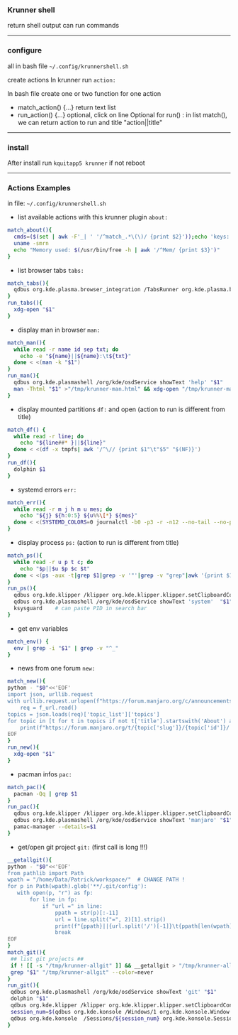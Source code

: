 ### Krunner shell

return shell output
can run commands

---

### configure

all in bash file `~/.config/krunnershell.sh`


create actions
In krunner run `action:`

In bash file create one or two function for one action
 - match_action() {...}    return text list
 - run_action() {...}      optional, click on line
Optional for run() : in list match(), we can return action to run and title "action||title"

---

### install

After install run `kquitapp5 krunner` if not reboot

---

### Actions Examples

in file: `~/.config/krunnershell.sh`

 * list available actions with this krunner plugin `about:`
```bash
match_about(){
  cmds=($(set | awk -F'_| ' '/^match_.*\(\)/ {print $2}'));echo 'keys:' ${cmds[@]}
  uname -smrn
  echo "Memory used: $(/usr/bin/free -h | awk '/^Mem/ {print $3}')"
}
```

 * list browser tabs `tabs:`
```bash
match_tabs(){
  qdbus org.kde.plasma.browser_integration /TabsRunner org.kde.plasma.browser_integration.TabsRunner.GetTabs | sed 's|^title:|title:\|\||' | awk -F':' '/^(title|url)/ {print $(NF)}' | tac | awk 'ORS=NR%2?FS:RS' | sed 's|//|https://|'
}
run_tabs(){
  xdg-open "$1"
}
```

 * display man in browser `man:`
```bash
match_man(){
  while read -r name id sep txt; do
    echo -e "${name}||${name}:\t${txt}"
  done < <(man -k "$1")
}
run_man(){
  qdbus org.kde.plasmashell /org/kde/osdService showText 'help' "$1"
  man -Thtml "$1" >"/tmp/krunner-man.html" && xdg-open "/tmp/krunner-man.html"
}
```

 * display mounted partitions `df:` and open
 (action to run is different from title)
```bash
match_df() {
  while read -r line; do
    echo "${line##* }||${line}"
  done < <(df -x tmpfs| awk '/^\// {print $1"\t"$5" "$(NF)}')
}
run_df(){
  dolphin $1
}
```

 * systemd errors `err:`
```bash
match_err(){
  while read -r m j h m u mes; do
    echo "${j} ${h:0:5} ${u%%\[*} ${mes}"
  done < <(SYSTEMD_COLORS=0 journalctl -b0 -p3 -r -n12 --no-tail --no-pager)
}
```

 * display process `ps:`
 (action to run is different from title)
```bash
match_ps(){
  while read -r u p t c; do
    echo "$p||$u $p $c $t"
  done < <(ps -aux -t|grep $1|grep -v '"'|grep -v "grep"|awk '{print $1" "$2" "$8" "$(NF)}'|head -n10)
}
run_ps(){
  qdbus org.kde.klipper /klipper org.kde.klipper.klipper.setClipboardContents $1  #save PID
  qdbus org.kde.plasmashell /org/kde/osdService showText 'system'  "$1"
  ksysguard    # can paste PID in search bar
}
```

 * get env variables
```bash
match_env() {
  env | grep -i "$1" | grep -v "^_"
}
```

 * news from one forum `new:`
```bash
match_new(){
python - "$0"<<'EOF'
import json, urllib.request
with urllib.request.urlopen(f"https://forum.manjaro.org/c/announcements.json") as f_url:
    req = f_url.read()
topics = json.loads(req)['topic_list']['topics']
for topic in [t for t in topics if not t['title'].startswith('About') and not t['closed']]:
    print(f"https://forum.manjaro.org/t/{topic['slug']}/{topic['id']}/||{topic['fancy_title']}")
EOF
}
run_new(){
  xdg-open "$1"
}
```

 * pacman infos `pac:`
```bash
match_pac(){
  pacman -Qq | grep $1
}
run_pac(){
  qdbus org.kde.klipper /klipper org.kde.klipper.klipper.setClipboardContents $1
  qdbus org.kde.plasmashell /org/kde/osdService showText 'manjaro' "$1"
  pamac-manager --details=$1
}
```

 * get/open git project `git:`
 (first call is long !!!)
 ```bash
 __getallgit(){
python - "$0"<<'EOF'
from pathlib import Path
wpath = "/home/Data/Patrick/workspace/"  # CHANGE PATH !
for p in Path(wpath).glob('**/.git/config'):
    with open(p, "r") as fp:
        for line in fp:
            if "url =" in line:
                ppath = str(p)[:-11]
                url = line.split("=", 2)[1].strip()
                print(f"{ppath}||{url.split('/')[-1]}\t{ppath[len(wpath):]}||{url}")
                break
EOF
}
match_git(){
  ## list git projects ##
  if ! [[ -s "/tmp/krunner-allgit" ]] && __getallgit > "/tmp/krunner-allgit"    # save first run of day
  grep "$1" "/tmp/krunner-allgit" --color=never
}
run_git(){
  qdbus org.kde.plasmashell /org/kde/osdService showText 'git' "$1"
  dolphin "$1"
  qdbus org.kde.klipper /klipper org.kde.klipper.klipper.setClipboardContents "$1"
  session_num=$(qdbus org.kde.konsole /Windows/1 org.kde.konsole.Window.newSession "git" "$1")
  qdbus org.kde.konsole  /Sessions/${session_num} org.kde.konsole.Session.runCommand "git status" &
}
 ```
